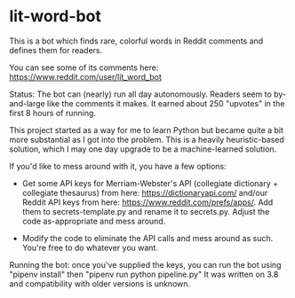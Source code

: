 # lit-word-bot
This is a bot which finds rare, colorful words in Reddit comments and defines them for readers.

You can see some of its comments here: https://www.reddit.com/user/lit_word_bot

Status: The bot can (nearly) run all day autonomously. Readers seem to by-and-large like the comments it makes. It earned about 250 "upvotes" in the first 8 hours of running.

This project started as a way for me to learn Python but became quite a bit more substantial as I got into the problem. This is a heavily heuristic-based solution, which I may one day upgrade to be a machine-learned solution.

If you'd like to mess around with it, you have a few options:

- Get some API keys for Merriam-Webster's API (collegiate dictionary + collegiate thesaurus) from here: https://dictionaryapi.com/ and/our Reddit API keys from here: https://www.reddit.com/prefs/apps/. Add them to secrets-template.py and rename it to secrets.py. Adjust the code as-appropriate and mess around.

- Modify the code to eliminate the API calls and mess around as such. You're free to do whatever you want.

Running the bot: once you've supplied the keys, you can run the bot using "pipenv install" then "pipenv run python pipeline.py"
It was written on 3.8 and compatibility with older versions is unknown.
